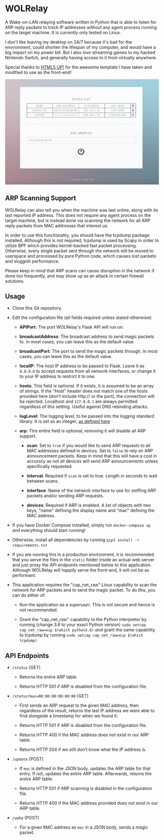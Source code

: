 # WOLRelay

A Wake-on-LAN relaying software written in Python that is able to listen for ARP reply packets to track IP addresses without any agent process running on the target machine. It is currently only tested on Linux.

I don't like leaving my desktop on 24/7 because it's bad for the environment, could shorten the lifespan of my computer, and would have a big impact on my power bill. But I also _love_ streaming games to my hacked Nintendo Switch, and generally having access to it from virtually anywhere.

Special thanks to [HTML5 UP!](https://html5up.net) for the awesome template I have taken and modified to use as the front-end!

![Screenshot](screenshot.jpg?raw=true "Screenshot")

## ARP Scanning Support

WOLRelay can also tell you when the machine was last online, along with its last reported IP address. This does not require any agent process on the target machine, but is instead done via scanning the network for all ARP reply packets from MAC addresses that interest us.

In order to use this functionality, you should have the tcpdump package installed. Although this is not required, tcpdump is used by Scapy in order to utilize BPF which provides kernel-backed fast packet processing. Otherwise, every single packet sent through the network will be moved to userspace and processed by pure Python code, which causes lost packets and sluggish performance.

Please keep in mind that ARP scans can cause disruption in the network if done too frequently, and may show up as an attack in certain firewall solutions.

## Usage

- Clone this Git repository.

- Edit the configuration file (all fields required unless stated otherwise):

    - **APIPort**: The port WOLRelay's Flask API will run on.

    - **broadcastAddress**: The broadcast address to send magic packets to. In most cases, you can leave this as the default value.

    - **broadcastPort**: The port to send the magic packets through. In most cases, you can leave this as the default value.

    - **localIP**: The host IP address to be passed to Flask. Leave it as `0.0.0.0` to accept requests from all network interfaces, or change it to your IP address to restrict it to one.

    - **hosts**: This field is optional. If it exists, it is assumed to be an array of strings. If the "Host" header does not match one of the hosts provided here (don't include http:// or the port), the connection will be rejected. Localhost and `127.0.0.1` are always permitted regardless of this setting. Useful against DNS rebinding attacks.

    - **logLevel**: The logging level, to be passed into the logging standard library. It is set as an integer, [as defined here](https://docs.python.org/3/library/logging.html#levels)

    - **arp**: This entire field is optional, removing it will disable all ARP support.

        - **scan**: Set to `true` if you would like to send ARP requests to all MAC addresses defined in _devices_. Set to `false` to rely on ARP announcement packets. Keep in mind that this will have a cost in accuracy as not all devices will send ARP announcements unless specifically requested.

        - **interval**: Required if `scan` is set to true. Length in seconds to wait between scans.

        - **interface**: Name of the network interface to use for sniffing ARP packets and/or sending ARP requests.

        - **devices**: Required if ARP is enabled. A list of objects with two keys, "name" defining the display name and "mac" defining the MAC address.

- If you have Docker Compose installed, simply run `docker-compose up` and everything should start running!

- Otherwise, install all dependencies by running `pip3 install -r requirements.txt`

- If you are running this in a production environment, it is recommended that you serve the files in the `static` folder inside an actual web server and just proxy the API endpoints mentioned below to this application. Although WOLRelay will happily serve the front-end, it will not be as performant.

- This application requires the "cap_net_raw" Linux capability to scan the network for ARP packets and to send the magic packet. To do this, you can do either of:

    - Run the application _as a superuser_. This is not secure and hence is not recommended.

    - Grant the "cap_net_raw" capability to the Python interpreter by running (change 3.6 to your exact Python version) `sudo setcap cap_net_raw=eip $(which python3.6)` _and_ grant the same capability to tcpdump by running `sudo setcap cap_net_raw=eip $(which tcpdump)`

## API Endpoints

- `/status` (GET)

    - Returns the entire ARP table.

    - Returns HTTP 501 if ARP is disabled from the configuration file.

- `/status?mac=00:00:00:00:00:00` (GET)

    - First sends an ARP request to the given MAC address, then regardless of the result, returns the last IP address we were able to find alongside a timestamp for when we found it.

    - Returns HTTP 501 if ARP is disabled from the configuration file.

    - Returns HTTP 400 if the MAC address does not exist in our ARP table.

    - Returns HTTP 204 if we still don't know what the IP address is.

- `/update` (POST)

    - If `mac` is defined in the JSON body, updates the ARP table for that entry. If not, updates the entire ARP table. Afterwards, returns the entire ARP table.

    - Returns HTTP 501 if ARP scanning is disabled in the configuration file.

    - Returns HTTP 400 if the MAC address provided does not exist in our ARP table.

- `/wake` (POST)

    - For a given MAC address as `mac` in a JSON body, sends a magic packet.
